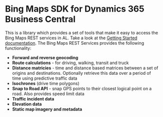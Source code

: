 


# Bing Maps SDK for Dynamics 365 Business Central 

This is a library which provides a set of tools that make it easy to access the Bing Maps REST services in AL. Take a look at the [Getting Started documentation](https://github.com/juliandittmann/AL.BingMapsSDK/blob/master/Docs/Getting%20Started.md). The Bing Maps REST Services provides the following functionality:

* **Forward and reverse geocoding**
* **Route calculations** - for driving, walking, transit and truck
* **Distance matricies** - time and distance based matrices between a set of origins and destinations. Optionally retrieve this data over a period of time using predictive traffic data
* **Isochrones** (drive time polygons)
* **Snap to Road API** - snap GPS points to their closest logical point on a road. Also provides speed limit data
* **Traffic incident data**
* **Elevation data**
* **Static map imagery and metadata**